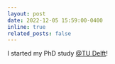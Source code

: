 ```yaml
---
layout: post
date: 2022-12-05 15:59:00-0400
inline: true
related_posts: false
---
```


I started my PhD study [@TU Delft](https://www.tudelft.nl/2022/tnw/yi-zhang-joined-imphys-as-phd-student)!
